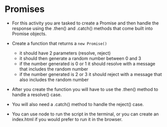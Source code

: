 # Promises

* For this activity you are tasked to create a Promise and then handle the response using the .then() and .catch() methods that come built into Promise objects.

* Create a function that returns a `new Promise()`
  * it should have 2 parameters (resolve, reject)
  * it should then generate a random number between 0 and 3
  * if the number generated is 0 or 1 it should resolve with a message that includes the random number
  * if the number generated is 2 or 3 it should reject with a message that also includes the random number

* After you create the function you will have to use the .then() method to handle a resolve() case.

* You will also need a .catch() method to handle the reject() case.

* You can use node to run the script in the terminal, or you can create an index.html if you would prefer to run it in the browser.
